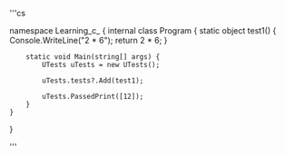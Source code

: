 '''cs


namespace Learning_c_ {
    internal class Program {
        static object test1() {
            Console.WriteLine("2 * 6");
            return 2 * 6;
        }

        static void Main(string[] args) {
            UTests uTests = new UTests();

            uTests.tests?.Add(test1);

            uTests.PassedPrint([12]);
        }
    }
}

'''
